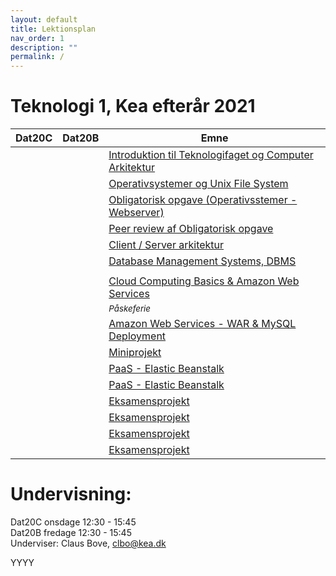 ```yaml
---
layout: default
title: Lektionsplan
nav_order: 1
description: ""
permalink: /
---
```

# Teknologi 1, Kea efterår 2021


| Dat20C | Dat20B | Emne | 
|:---:|:---:| --- |
||| [Introduktion til Teknologifaget og Computer Arkitektur](1.md)|
||| [Operativsystemer og Unix File System](2.md)|
||| [Obligatorisk opgave (Operativsstemer - Webserver)](3.md)|
||| [Peer review af Obligatorisk opgave](4.md)|
||| [Client / Server arkitektur](5.md)|
||| [Database Management Systems, DBMS](6.md)|
||| []()|
||| [Cloud Computing Basics & Amazon Web Services](8.md)|
||| <small><i>Påskeferie</i></small>|
||| [Amazon Web Services - WAR & MySQL Deployment](9.md)|
||| [Miniprojekt](11.md) |
||| [PaaS - Elastic Beanstalk](10.md)|
||| [PaaS - Elastic Beanstalk](10.md)|
||| [Eksamensprojekt](14.md)|
||| [Eksamensprojekt](15.md)|
||| [Eksamensprojekt](16.md)|
||| [Eksamensprojekt](17.md)|


# Undervisning: 
Dat20C onsdage 12:30 - 15:45     
Dat20B fredage 12:30 - 15:45     
Underviser: Claus Bove, clbo@kea.dk     

YYYY

<script>  

var dates = [
	{dat20c: '3/2', dat20b: '5/2'},
	{dat20c: '10/2', dat20b:'12/2' },
	{dat20c: '17/2', dat20b:'19/2' },
	{dat20c: '24/2', dat20b:'26/2' 	},
	{dat20c: '3/3', dat20b:	'5/3' 	 },
	{dat20c: '10/3', dat20b:'12/3' 	 },
	{dat20c: '17/3', dat20b:'19/3' 	 },
	{dat20c: '24/3', dat20b:'26/3' },

	{dat20c:' - ', dat20b:	' - ' },

	{dat20c:'7/4', dat20b:'9/4'},
	{dat20c:'14/4', dat20b:	'16/4'},
	{dat20c:'21/4', dat20b:	'23/4'},
	{dat20c:'28/4', dat20b:	'St.bededag'},
	{dat20c:'5/5', dat20b:	'7/5'},
	{dat20c:'12/5', dat20b:	'Kr.Him' },
	{dat20c:'19/5', dat20b:	'21/5'},
	{dat20c:'26/5', dat20b:	'28/5'	 }

];
var table = document.getElementsByTagName("table");  
var tbody = document.getElementsByTagName("tbody");
var rows = document.getElementsByTagName("tr");  
for(i = 1; i < rows.length; i++){  
  var tds = rows[i].getElementsByTagName("td"); 
  tds[0].innerHTML= dates[i-1].dat20c; 
  tds[1].innerHTML= dates[i-1].dat20b;
}
</script>

